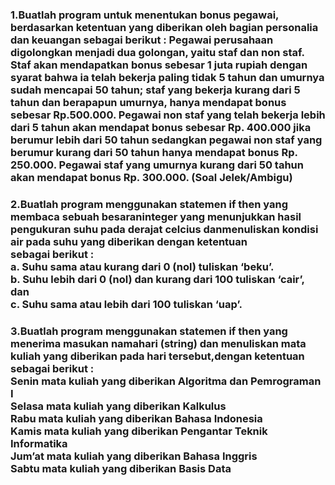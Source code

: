 ### 1.Buatlah program untuk menentukan bonus pegawai, berdasarkan ketentuan yang diberikan oleh bagian personalia dan keuangan sebagai berikut : Pegawai perusahaan digolongkan menjadi dua golongan, yaitu staf dan non staf. Staf akan mendapatkan bonus sebesar 1 juta rupiah dengan syarat bahwa ia telah bekerja paling tidak 5 tahun dan umurnya sudah mencapai 50 tahun; staf yang bekerja kurang dari 5 tahun dan berapapun umurnya, hanya mendapat bonus sebesar Rp.500.000. Pegawai non staf yang telah bekerja lebih dari 5 tahun akan mendapat bonus sebesar Rp. 400.000 jika berumur lebih dari 50 tahun sedangkan pegawai non staf yang berumur kurang dari 50 tahun hanya mendapat bonus Rp. 250.000. Pegawai staf yang umurnya kurang dari 50 tahun akan mendapat bonus Rp. 300.000. (Soal Jelek/Ambigu)

### 2.Buatlah program menggunakan statemen if then yang membaca sebuah besaraninteger yang menunjukkan hasil pengukuran suhu pada derajat celcius danmenuliskan kondisi air pada suhu yang diberikan dengan ketentuan sebagai berikut : <br> a. Suhu sama atau kurang dari 0 (nol) tuliskan ‘beku’. <br> b. Suhu lebih dari 0 (nol) dan kurang dari 100 tuliskan ‘cair’, dan <br> c. Suhu sama atau lebih dari 100 tuliskan ‘uap’.

### 3.Buatlah program menggunakan statemen if then yang menerima masukan namahari (string) dan menuliskan mata kuliah yang diberikan pada hari tersebut,dengan ketentuan sebagai berikut : <br> Senin mata kuliah yang diberikan Algoritma dan Pemrograman I<br> Selasa mata kuliah yang diberikan Kalkulus<br> Rabu mata kuliah yang diberikan Bahasa Indonesia<br> Kamis mata kuliah yang diberikan Pengantar Teknik Informatika<br> Jum’at mata kuliah yang diberikan Bahasa Inggris<br> Sabtu mata kuliah yang diberikan Basis Data